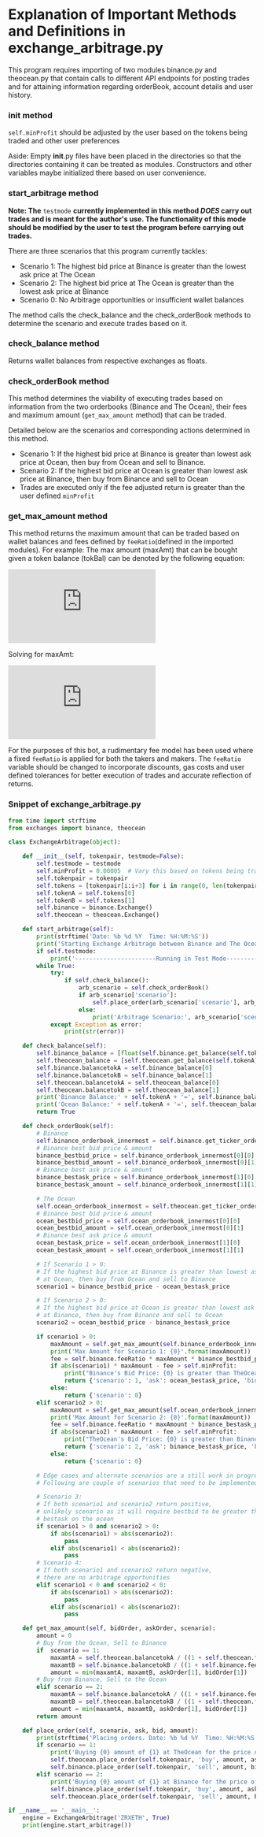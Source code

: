 # Explanation of Important Methods and Definitions in exchange_arbitrage.py

This program requires importing of two modules binance.py and theocean.py that contain calls to different API endpoints for posting trades and for attaining information regarding orderBook, account details and user history.

### ____init____ method

`self.minProfit` should be adjusted by the user based on the tokens being traded and other user preferences

Aside: Empty __init__.py files have been placed in the directories so that the directories containing it can be treated as modules. Constructors and other variables maybe initialized there based on user convenience.

### start_arbitrage method

**Note: The** `testmode` **currently implemented in this method *DOES* carry out trades and is meant for the author's use. The functionality of this mode should be modified by the user to test the program before carrying out trades.**

There are three scenarios that this program currently tackles:
 - Scenario 1: The highest bid price at Binance is greater than the lowest ask price at The Ocean
 - Scenario 2: The highest bid price at The Ocean is greater than the lowest ask price at Binance
 - Scenario 0: No Arbitrage opportunities or insufficient wallet balances

The method calls the check_balance and the check_orderBook methods to determine the scenario and execute trades based on it.

### check_balance method

Returns wallet balances from respective exchanges as floats.

### check_orderBook method

This method determines the viability of executing trades based on information from the two orderbooks (Binance and The Ocean), their fees and maximum amount (`get_max_amount` method) that can be traded.

Detailed below are the scenarios and corresponding actions determined in this method.
 - Scenario 1: If the highest bid price at Binance is greater than lowest ask price at Ocean, then buy from Ocean and sell to Binance.
 - Scenario 2: If the highest bid price at Ocean is greater than lowest ask price at Binance, then buy from Binance and sell to Ocean
 - Trades are executed only if the fee adjusted return is greater than the user defined `minProfit`

### get_max_amount method

This method returns the maximum amount that can be traded based on wallet balances and fees defined by `feeRatio`(defined in the imported modules).
For example: The max amount (maxAmt) that can be bought given a token balance (tokBal) can be denoted by the following equation:

![equation](http://latex.codecogs.com/gif.latex?maxAmt%20%5Ctimes%20askPrice%20&plus;%20maxAmt%20%5Ctimes%20askPrice%20%5Ctimes%20feeRatio%20%3D%20tokBal)                                   

Solving for maxAmt:

![equation](http://latex.codecogs.com/gif.latex?maxAmt%20%3D%20%5Cfrac%7BtokBal%7D%7B%281&plus;feeRatio%29%20%5Ctimes%20askPrice%7D)   

For the purposes of this bot, a rudimentary fee model has been used where a fixed `feeRatio` is applied for both the takers and makers. The `feeRatio` variable should be changed to incorporate discounts, gas costs and user defined tolerances for better execution of trades and accurate reflection of returns.

### Snippet of exchange_arbitrage.py

```python
from time import strftime
from exchanges import binance, theocean

class ExchangeArbitrage(object):

    def __init__(self, tokenpair, testmode=False):
        self.testmode = testmode
        self.minProfit = 0.00005  # Vary this based on tokens being traded and personal preferances
        self.tokenpair = tokenpair
        self.tokens = [tokenpair[i:i+3] for i in range(0, len(tokenpair), 3)]
        self.tokenA = self.tokens[0]
        self.tokenB = self.tokens[1]
        self.binance = binance.Exchange()
        self.theocean = theocean.Exchange()

    def start_arbitrage(self):
        print(strftime('Date: %b %d %Y  Time: %H:%M:%S'))
        print('Starting Exchange Arbitrage between Binance and The Ocean')
        if self.testmode:
            print('-----------------------Running in Test Mode-----------------------\n \n')
        while True:
            try:
                if self.check_balance():
                    arb_scenario = self.check_orderBook()
                    if arb_scenario['scenario']:
                        self.place_order(arb_scenario['scenario'], arb_scenario['ask'], arb_scenario['bid'], arb_scenario['amount'] )
                    else:
                        print('Arbitrage Scenario:', arb_scenario['scenario'], '-- No arbitrage opportunities or insufficient funds')
            except Exception as error:
                print(str(error))

    def check_balance(self):
        self.binance_balance = [float(self.binance.get_balance(self.tokenA)), float(self.binance.get_balance(self.tokenB))]
        self.theocean_balance = [self.theocean.get_balance(self.tokenA), self.theocean.get_balance(self.tokenB)]
        self.binance.balancetokA = self.binance_balance[0]
        self.binance.balancetokB = self.binance_balance[1]
        self.theocean.balancetokA = self.theocean_balance[0]
        self.theocean.balancetokB = self.theocean_balance[1]
        print('Binance Balance:' + self.tokenA + '=', self.binance_balance[0], '; ' + self.tokenB + '=', self.binance_balance[1])
        print('Ocean Balance:' + self.tokenA + '=', self.theocean_balance[0], ';  ' + self.tokenB + '=', self.theocean_balance[1])
        return True

    def check_orderBook(self):
        # Binance
        self.binance_orderbook_innermost = self.binance.get_ticker_orderBook_innermost(self.tokenpair)
        # Binance best bid price & amount
        binance_bestbid_price = self.binance_orderbook_innermost[0][0]
        binance_bestbid_amount = self.binance_orderbook_innermost[0][1]
        # Binance best ask price & amount
        binance_bestask_price = self.binance_orderbook_innermost[1][0]
        binance_bestask_amount = self.binance_orderbook_innermost[1][1]

        # The Ocean
        self.ocean_orderbook_innermost = self.theocean.get_ticker_orderBook_innermost(self.tokenpair)
        # Binance best bid price & amount
        ocean_bestbid_price = self.ocean_orderbook_innermost[0][0]
        ocean_bestbid_amount = self.ocean_orderbook_innermost[0][1]
        # Binance best ask price & amount
        ocean_bestask_price = self.ocean_orderbook_innermost[1][0]
        ocean_bestask_amount = self.ocean_orderbook_innermost[1][1]

        # If Scenario 1 > 0:
        # If the highest bid price at Binance is greater than lowest ask price
        # at Ocean, then buy from Ocean and sell to Binance
        scenario1 = binance_bestbid_price - ocean_bestask_price

        # If Scenario 2 > 0:
        # If the highest bid price at Ocean is greater than lowest ask price
        # at Binance, then buy from Binance and sell to Ocean
        scenario2 = ocean_bestbid_price - binance_bestask_price

        if scenario1 > 0:
            maxAmount = self.get_max_amount(self.binance_orderbook_innermost[0], self.ocean_orderbook_innermost[1], 1)
            print('Max Amount for Scenario 1: {0}'.format(maxAmount))
            fee = self.binance.feeRatio * maxAmount * binance_bestbid_price + self.theocean.feeRatio * maxAmount * ocean_bestask_price
            if abs(scenario1) * maxAmount - fee > self.minProfit:
                print("Binance's Bid Price: {0} is greater than TheOcean's Ask Price:{1}. Will Execute Scenario 1.".format(binance_bestbid_price, ocean_bestask_price))
                return {'scenario': 1, 'ask': ocean_bestask_price, 'bid': binance_bestbid_price, 'amount': maxAmount}
            else:
                return {'scenario': 0}
        elif scenario2 > 0:
            maxAmount = self.get_max_amount(self.ocean_orderbook_innermost[0], self.binance_orderbook_innermost[1], 2)
            print('Max Amount for Scenario 2: {0}'.format(maxAmount))
            fee = self.binance.feeRatio * maxAmount * binance_bestask_price + self.theocean.feeRatio * maxAmount * ocean_bestbid_price
            if abs(scenario2) * maxAmount - fee > self.minProfit:
                print("TheOcean's Bid Price: {0} is greater than Binance's Ask Price:{1}. Will Execute Scenario 2.".format(ocean_bestbid_price, binance_bestask_price))
                return {'scenario': 2, 'ask': binance_bestask_price, 'bid': ocean_bestbid_price, 'amount': maxAmount}
            else:
                return {'scenario': 0}

        # Edge cases and alternate scenarios are a still work in progress.
        # Following are couple of scenarios that need to be implemented

        # Scenario 3:
        # If both scenario1 and scenario2 return positive,
        # unlikely scenario as it will require bestbid to be greater than
        # bestask on the ocean
        if scenario1 > 0 and scenario2 > 0:
            if abs(scenario1) > abs(scenario2):
                pass
            elif abs(scenario1) < abs(scenario2):
                pass
        # Scenario 4:
        # If both scenario1 and scenario2 return negative,
        # there are no arbitrage opportunities
        elif scenario1 < 0 and scenario2 < 0:
            if abs(scenario1) > abs(scenario2):
                pass
            elif abs(scenario1) < abs(scenario2):
                pass

    def get_max_amount(self, bidOrder, askOrder, scenario):
        amount = 0
        # Buy from the Ocean, Sell to Binance
        if  scenario == 1:
            maxamtA = self.theocean.balancetokA / ((1 + self.theocean.feeRatio) * askOrder[0])
            maxamtB = self.binance.balancetokB / ((1 + self.binance.feeRatio) * bidOrder[0])
            amount = min(maxamtA, maxamtB, askOrder[1], bidOrder[1])
        # Buy from Binance, Sell to the Ocean
        elif scenario == 2:
            maxamtA = self.binance.balancetokA / ((1 + self.binance.feeRatio) * askOrder[0])
            maxamtB = self.theocean.balancetokB / ((1 + self.theocean.feeRatio) * bidOrder[0])
            amount = min(maxamtA, maxamtB, askOrder[1], bidOrder[1])
        return amount

    def place_order(self, scenario, ask, bid, amount):
        print(strftime('Placing orders. Date: %b %d %Y  Time: %H:%M:%S'))
        if scenario == 1:
            print('Buying {0} amount of {1} at TheOcean for the price of {2} and Selling to Binance for the price of {3} \n \n'.format(amount, self.tokenA, self.ocean_orderbook_innermost[1][0], self.binance_orderbook_innermost[0][0]))
            self.theocean.place_order(self.tokenpair, 'buy', amount, ask)
            self.binance.place_order(self.tokenpair, 'sell', amount, bid)
        elif scenario == 2:
            print('Buying {0} amount of {1} at Binance for the price of {2} and Selling to TheOcean for the price of {3} \n \n'.format(amount, self.tokenA, self.binance_orderbook_innermost[1][0], self.ocean_orderbook_innermost[0][0]))
            self.binance.place_order(self.tokenpair, 'buy', amount, ask)
            self.theocean.place_order(self.tokenpair, 'sell', amount, bid)

if __name__ == '__main__':
    engine = ExchangeArbitrage('ZRXETH', True)
    print(engine.start_arbitrage())
```
